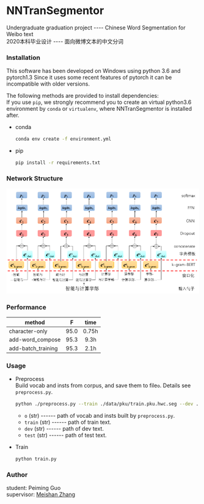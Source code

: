 # NNTranSegmentor
Undergraduate graduation project ---- Chinese Word Segmentation for Weibo text  
2020本科毕业设计 ---- 面向微博文本的中文分词

### Installation
This software has been developed on Windows using python 3.6 and pytorch1.3 Since it uses some recent features of pytorch it can be incompatible with older versions.  

The following methods are provided to install dependencies:  
If you use `pip`, we strongly recommend you to create an virtual python3.6 environment by `conda` or `virtualenv`, where NNTranSegmentor is installed after.
- conda
  ```bash
  conda env create -f environment.yml
  ```
- pip
  ```bash
  pip install -r requirements.txt
  ```

### Network Structure
![](https://github.com/guopeiming/NNSegmentor/blob/master/networkV1.0.png)

### Performance
| method | F | time |
| --- | :---: | :---: |
|character-only| 95.0 | 0.75h
|add-word_compose| 95.3 | 9.3h
|add-batch_training| 95.3 | 2.1h


### Usage
- Preprocess  
  Build vocab and insts from corpus, and save them to file`o`. Details see `preprocess.py`.
  ```bash
  python ./preprocess.py --train ./data/pku/train.pku.hwc.seg --dev ./data/pku/dev.pku.hwc.seg --test ./data/pku/test.pku.hwc.seg
  ```
  - `o` (str) ------ path of vocab and insts built by `preprocess.py`.
  - `train` (str) ------ path of train text.
  - `dev` (str) ------ path of dev text.
  - `test` (str) ------ path of test text.

- Train  
  ```bash
  python train.py
  ```
 
### Author
student: Peiming Guo  
supervisor: [Meishan Zhang](https://zhangmeishan.github.io/)
